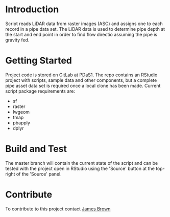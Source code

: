 # Introduction 
Script reads LiDAR data from raster images (ASC) and assigns one to each record in a pipe data set. The LiDAR data is used to determine pipe depth at the start and end point in order to find flow directio assuming the pipe is gravity fed.

# Getting Started
Project code is stored on GitLab at [PDaS1](https://gitlab.com/pdas1/pipe-depth-from-lidar-images). The repo contains an RStudio project with scripts, sample data and other components, but a complete pipe asset data set is required once a local clone has been made. Current script package requirements are:
- sf
- raster
- lwgeom
- tmap
- pbapply
- dplyr

# Build and Test
The master branch will contain the current state of the script and can be tested with the project open in RStudio using the 'Source' button at the top-right of the 'Source' panel.

# Contribute
To contribute to this project contact [James Brown](James.Brown2@arcadisgen.com)